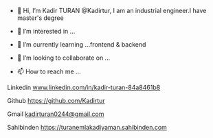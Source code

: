 - 👋 Hi, I’m Kadir TURAN @Kadirtur, I am an industrial engineer.I have master's degree
- 👀 I’m interested in ...
- 🌱 I’m currently learning ...frontend & backend
- 💞️ I’m looking to collaborate on ...
  
- 📫 How to reach me ...
  
Linkedin
www.linkedin.com/in/kadir-turan-84a8461b8

Github
https://github.com/Kadirtur

Gmail
kadirturan0244@gmail.com

Sahibinden
https://turanemlakadiyaman.sahibinden.com

<!---
Kadirtur/Kadirtur is a ✨ special ✨ repository because its `README.md` (this file) appears on your GitHub profile.
You can click the Preview link to take a look at your changes.
--->
